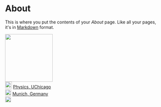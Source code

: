 # About

This is where you put the contents of your *About* page. Like all your pages, it's in [Markdown](https://guides.github.com/features/mastering-markdown/) format.

<div class="details">
  <!-- vCard -->
  <div class="qr">
    <a href="vCard.vcf">
      <img src="https://the-rccg.github.io/rgreif_qrcode.png" height="156" class="qr">
    </a>
  </div>
  <!-- Education -->
  <img src="icons/grad_hat.svg" height="22" class="icon" /> 
  <a href="https://www.uchicago.edu/" target="_blank">
    Physics, UChicago 
  </a>
  <br>
  <!-- Address -->
  <img src="icons/map_pin.svg" height="20" class="icon" /> 
  <a href="https://the-rccg.github.io/keybase.txt", target="_blank">
    Munich, Germany
  </a>
  <br>
  <!-- Telephone -->
  <a href="tel:+491707774499">
    <img src="icons/phone.svg" height="19" class="icon" /> 
    <SCRIPT TYPE="text/javascript">
      phone = '(+49) 170 7774499'
      document.write(phone)
    </script>
  </a>
  <br>
  <!-- E-Mail -->
  <SCRIPT TYPE="text/javascript">
    emailE = 'outlook.com'
    emailE = ('r.greif' + '@' + emailE)
    document.write('<A href="mailto:' + emailE + '"> <img src="icons/envelope.svg" height="22" class="icon" /> ' + emailE + '</a>')
  </script>
</div> <!-- Details -->
